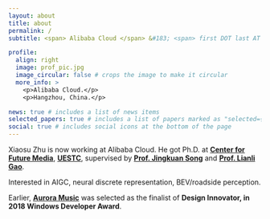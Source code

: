 ```yaml
---
layout: about
title: about
permalink: /
subtitle: <span> Alibaba Cloud </span> &#183; <span> first DOT last AT outlook DOT com </span> &#183; <span> Ph.D. of UESTC </span> &#183; <span> Neural discrete representation, AIGC, Roadside perception </span>

profile:
  align: right
  image: prof_pic.jpg
  image_circular: false # crops the image to make it circular
  more_info: >
    <p>Alibaba Cloud.</p>
    <p>Hangzhou, China.</p>

news: true # includes a list of news items
selected_papers: true # includes a list of papers marked as "selected={true}"
social: true # includes social icons at the bottom of the page
---
```


Xiaosu Zhu is now working at Alibaba Cloud. He got Ph.D. at [**Center for Future Media**](https://cfm.uestc.edu.cn/index), [**UESTC**](https://www.uestc.edu.cn), supervised by [**Prof. Jingkuan Song**](https://cfm.uestc.edu.cn/~songjingkuan/) and [**Prof. Lianli Gao**](https://lianligao.github.io).

Interested in AIGC, neural discrete representation, BEV/roadside perception.

Earlier, [**Aurora Music**](https://github.com/xiaosu-zhu/Aurora.Music) was selected as the finalist of **Design Innovator, in 2018 Windows Developer Award**.
